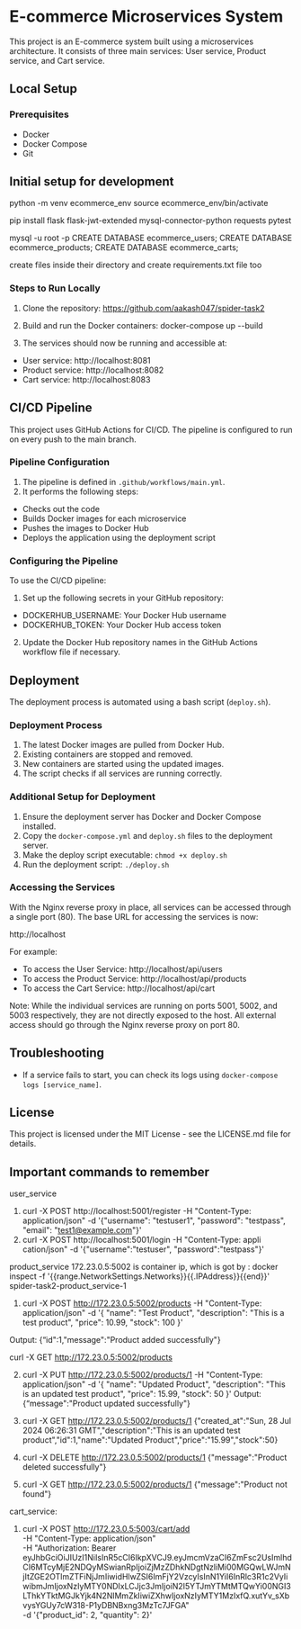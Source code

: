 # E-commerce Microservices System

This project is an E-commerce system built using a microservices architecture. It consists of three main services: User service, Product service, and Cart service.

## Local Setup

### Prerequisites

- Docker
- Docker Compose
- Git

## Initial setup for development

python -m venv ecommerce_env
source ecommerce_env/bin/activate

pip install flask flask-jwt-extended mysql-connector-python requests pytest

mysql -u root -p
CREATE DATABASE ecommerce_users;
CREATE DATABASE ecommerce_products;
CREATE DATABASE ecommerce_carts;

create files inside their directory and create requirements.txt file too

### Steps to Run Locally

1. Clone the repository:
https://github.com/aakash047/spider-task2


2. Build and run the Docker containers:
docker-compose up --build

3. The services should now be running and accessible at:
- User service: http://localhost:8081
- Product service: http://localhost:8082
- Cart service: http://localhost:8083

## CI/CD Pipeline

This project uses GitHub Actions for CI/CD. The pipeline is configured to run on every push to the main branch.

### Pipeline Configuration

1. The pipeline is defined in `.github/workflows/main.yml`.
2. It performs the following steps:
- Checks out the code
- Builds Docker images for each microservice
- Pushes the images to Docker Hub
- Deploys the application using the deployment script

### Configuring the Pipeline

To use the CI/CD pipeline:

1. Set up the following secrets in your GitHub repository:
- DOCKERHUB_USERNAME: Your Docker Hub username
- DOCKERHUB_TOKEN: Your Docker Hub access token

2. Update the Docker Hub repository names in the GitHub Actions workflow file if necessary.

## Deployment

The deployment process is automated using a bash script (`deploy.sh`).

### Deployment Process

1. The latest Docker images are pulled from Docker Hub.
2. Existing containers are stopped and removed.
3. New containers are started using the updated images.
4. The script checks if all services are running correctly.

### Additional Setup for Deployment

1. Ensure the deployment server has Docker and Docker Compose installed.
2. Copy the `docker-compose.yml` and `deploy.sh` files to the deployment server.
3. Make the deploy script executable: `chmod +x deploy.sh`
4. Run the deployment script: `./deploy.sh`

### Accessing the Services

With the Nginx reverse proxy in place, all services can be accessed through a single port (80). The base URL for accessing the services is now:

http://localhost

For example:
- To access the User Service: http://localhost/api/users
- To access the Product Service: http://localhost/api/products
- To access the Cart Service: http://localhost/api/cart

Note: While the individual services are running on ports 5001, 5002, and 5003 respectively, they are not directly exposed to the host. All external access should go through the Nginx reverse proxy on port 80.

## Troubleshooting

- If a service fails to start, you can check its logs using `docker-compose logs [service_name]`.

## License

This project is licensed under the MIT License - see the LICENSE.md file for details.


## Important commands to remember
user_service
1. curl -X POST http://localhost:5001/register -H "Content-Type: application/json" -d '{"username": "testuser1", "password": "testpass", "email": "test1@example.com"}'
2. curl -X POST http://localhost:5001/login -H "Content-Type: appli
	cation/json" -d '{"username":"testuser", "password":"testpass"}'

product_service
172.23.0.5:5002 is container ip, which is got by : docker inspect -f '{{range.NetworkSettings.Networks}}{{.IPAddress}}{{end}}' spider-task2-product_service-1

1. curl -X POST http://172.23.0.5:5002/products -H "Content-Type: application/json" -d '{
  "name": "Test Product",
  "description": "This is a test product",
  "price": 10.99,
  "stock": 100
}'

Output: {“id":1,"message":"Product added successfully"}

curl -X GET http://172.23.0.5:5002/products

2. curl -X PUT http://172.23.0.5:5002/products/1 -H "Content-Type: 
application/json" -d '{
  "name": "Updated Product",
  "description": "This is an updated test product",
  "price": 15.99,
  "stock": 50
}'
Output: {“message":"Product updated successfully"}

3.  curl -X GET http://172.23.0.5:5002/products/1
{"created_at":"Sun, 28 Jul 2024 06:26:31 GMT","description":"This is an updated test product","id":1,"name":"Updated Product","price":"15.99","stock":50}
4. curl -X DELETE http://172.23.0.5:5002/products/1
{"message":"Product deleted successfully"}
5. curl -X GET http://172.23.0.5:5002/products/1
{"message":"Product not found"}


cart_service:

1. curl -X POST http://172.23.0.5:5003/cart/add \
-H "Content-Type: application/json" \
-H "Authorization: Bearer eyJhbGciOiJIUzI1NiIsInR5cCI6IkpXVCJ9.eyJmcmVzaCI6ZmFsc2UsImlhdCI6MTcyMjE2NDQyMSwianRpIjoiZjMzZDhkNDgtNzliMi00MGQwLWJmNjItZGE2OTlmZTFiNjJmIiwidHlwZSI6ImFjY2VzcyIsInN1YiI6InRlc3R1c2VyIiwibmJmIjoxNzIyMTY0NDIxLCJjc3JmIjoiN2I5YTJmYTMtMTQwYi00NGI3LThkYTktMGJkYjk4N2NlMmZkIiwiZXhwIjoxNzIyMTY1MzIxfQ.xutYv_sXbvysYGUy7cW318-P1yDBNBxng3MzTc7JFGA" \
-d '{"product_id": 2, "quantity": 2}'
